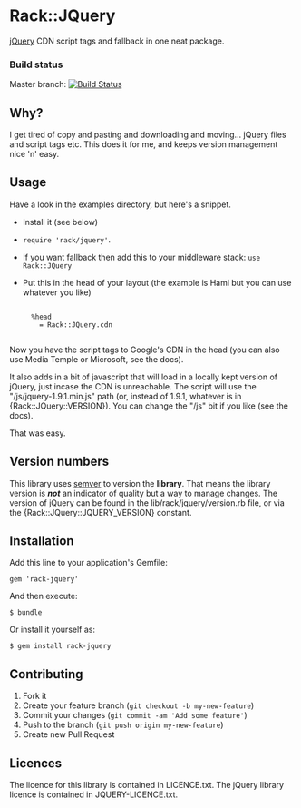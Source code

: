 # Rack::JQuery

[jQuery](http://jquery.com/download/) CDN script tags and fallback in one neat package.

### Build status ###

Master branch:
[![Build Status](https://secure.travis-ci.org/yb66/rack-jquery.png?branch=master)](http://travis-ci.org/yb66/rack-jquery)

## Why? ##

I get tired of copy and pasting and downloading and moving… jQuery files and script tags etc. This does it for me, and keeps version management nice 'n' easy.

## Usage ##

Have a look in the examples directory, but here's a snippet.

* Install it (see below)
* `require 'rack/jquery'`.
* If you want fallback then add this to your middleware stack: `use Rack::JQuery`
* Put this in the head of your layout (the example is Haml but you can use whatever you like)

    <pre><code>
    %head
      = Rack::JQuery.cdn
    </code></pre>

Now you have the script tags to Google's CDN in the head (you can also use Media Temple or Microsoft, see the docs).

It also adds in a bit of javascript that will load in a locally kept version of jQuery, just incase the CDN is unreachable. The script will use the "/js/jquery-1.9.1.min.js" path (or, instead of 1.9.1, whatever is in {Rack::JQuery::VERSION}). You can change the "/js" bit if you like (see the docs).

That was easy.

## Version numbers ##

This library uses [semver](http://semver.org/) to version the **library**. That means the library version is ***not*** an indicator of quality but a way to manage changes. The version of jQuery can be found in the lib/rack/jquery/version.rb file, or via the {Rack::JQuery::JQUERY_VERSION} constant.

## Installation

Add this line to your application's Gemfile:

    gem 'rack-jquery'

And then execute:

    $ bundle

Or install it yourself as:

    $ gem install rack-jquery

## Contributing

1. Fork it
2. Create your feature branch (`git checkout -b my-new-feature`)
3. Commit your changes (`git commit -am 'Add some feature'`)
4. Push to the branch (`git push origin my-new-feature`)
5. Create new Pull Request

## Licences ##

The licence for this library is contained in LICENCE.txt. The jQuery library licence is contained in JQUERY-LICENCE.txt.

